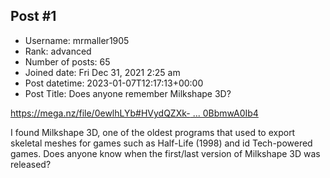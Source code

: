 ## Post #1
- Username: mrmaller1905
- Rank: advanced
- Number of posts: 65
- Joined date: Fri Dec 31, 2021 2:25 am
- Post datetime: 2023-01-07T12:17:13+00:00
- Post Title: Does anyone remember Milkshape 3D?

[https://mega.nz/file/0ewlhLYb#HVydQZXk- ... 0BbmwA0Ib4](https://mega.nz/file/0ewlhLYb#HVydQZXk-nt1uaUvEBRZ5w2A273MCDeRu0BbmwA0Ib4)

I found Milkshape 3D, one of the oldest programs that used to export skeletal meshes for games such as Half-Life (1998) and id Tech-powered games.
Does anyone know when the first/last version of Milkshape 3D was released?
